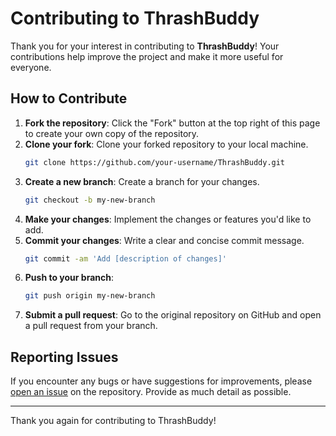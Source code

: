 # Contributing to ThrashBuddy

Thank you for your interest in contributing to **ThrashBuddy**! Your contributions help improve the project and make it more useful for everyone.

## How to Contribute

1. **Fork the repository**: Click the "Fork" button at the top right of this page to create your own copy of the repository.
2. **Clone your fork**: Clone your forked repository to your local machine.
   ```bash
   git clone https://github.com/your-username/ThrashBuddy.git
   ```
3. **Create a new branch**: Create a branch for your changes.
   ```bash
   git checkout -b my-new-branch
   ```
4. **Make your changes**: Implement the changes or features you'd like to add.
5. **Commit your changes**: Write a clear and concise commit message.
   ```bash
   git commit -am 'Add [description of changes]'
   ```
6. **Push to your branch**:
   ```bash
   git push origin my-new-branch
   ```
7. **Submit a pull request**: Go to the original repository on GitHub and open a pull request from your branch.

## Reporting Issues

If you encounter any bugs or have suggestions for improvements, please [open an issue](https://github.com/besessener/ThrashBuddy/issues) on the repository. Provide as much detail as possible.

---

Thank you again for contributing to ThrashBuddy!
